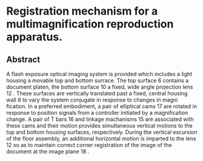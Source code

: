# Registration mechanism for a multimagnification reproduction apparatus.

## Abstract
A flash exposure optical imaging system is provided which includes a light housing a movable top and bottom surrace. The top surface 6 contains a document platen, the bottom surface 10 a fixed, wide angle projection lens 12 . These surfaces are vertically translated past a fixed, central housing wall 8 to vary the system conjugate in response to changes in magni fication. In a preferred embodiment, a pair of elliptical cams 17 are rotated in response to position signals from a controller initiated by a magnification change. A pair of T bars 16 and linkage machanisms 15 are associated with these cams and their motion provides simultaneous vertical motions to the top and bottom housing surfaces, respectively. During the vertical excursion of the floor assembly, an additional horizontal motion is imparted to the lens 12 so as to maintain correct corner registration of the image of the document at the image plane 18 .
